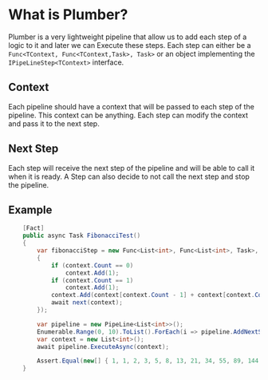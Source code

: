 # What is Plumber?
Plumber is a very lightweight pipeline that allow us to add each step of a logic to it and later we can Execute these steps.
Each step can either be a `Func<TContext, Func<TContext,Task>, Task>` or an object implementing the `IPipeLineStep<TContext>` interface.

## Context
Each pipeline should have a context that will be passed to each step of the pipeline. This context can be anything. Each step can modify the context and pass it to the next step.

## Next Step
Each step will receive the next step of the pipeline and will be able to call it when it is ready. A Step can also decide to not call the next step and stop the pipeline.


## Example
```csharp
    [Fact]
    public async Task FibonacciTest()
    {
        var fibonacciStep = new Func<List<int>, Func<List<int>, Task>, Task>(async (context, next) =>
        {
            if (context.Count == 0)
                context.Add(1);
            if (context.Count == 1)
                context.Add(1);
            context.Add(context[context.Count - 1] + context[context.Count - 2]);
            await next(context);
        });

        var pipeline = new PipeLine<List<int>>();
        Enumerable.Range(0, 10).ToList().ForEach(i => pipeline.AddNextStep(fibonacciStep));
        var context = new List<int>();
        await pipeline.ExecuteAsync(context);

        Assert.Equal(new[] { 1, 1, 2, 3, 5, 8, 13, 21, 34, 55, 89, 144 }, context.ToArray());
    }
```
